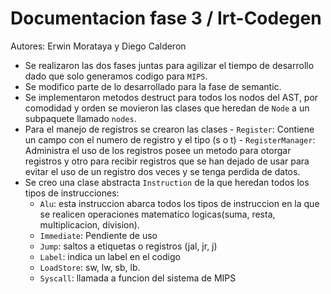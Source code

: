 Documentacion fase 3 / Irt-Codegen
=====================================
Autores: Erwin Morataya y Diego Calderon
 - 	Se realizaron las dos fases juntas para agilizar el tiempo de desarrollo dado que solo generamos codigo para `MIPS`.
 - 	Se modifico parte de lo desarrollado para la fase de semantic.
 -	Se implementaron metodos destruct para todos los nodos del AST, por comodidad y orden se movieron las clases que heredan de `Node` a un subpaquete llamado `nodes`.
 - 	Para el manejo de registros se crearon las clases 
 		- `Register`: Contiene un campo con el numero de registro y el tipo (s o t)
 		- `RegisterManager`: Administra el uso de los registros posee un metodo para otorgar registros y otro para recibir registros que se han dejado de usar para evitar el uso de un registro dos veces y se tenga perdida de datos.
 - 	Se creo una clase abstracta `Instruction` de la que heredan todos los tipos de instrucciones:
 	- `Alu`: esta instruccion abarca todos los tipos de instruccion en la que se realicen operaciones matematico logicas(suma, resta, multiplicacion, division).
 	- `Immediate`: Pendiente de uso
 	- `Jump`: saltos a etiquetas o registros (jal, jr, j)
 	- `Label`: indica un label en el codigo
 	- `LoadStore`: sw, lw, sb, lb.
 	- `Syscall`: llamada a funcion del sistema de MIPS